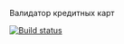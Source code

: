 Валидатор кредитных карт

[![Build status](https://ci.appveyor.com/api/projects/status/ag86x5gec7txbt92?svg=true)](https://ci.appveyor.com/project/Elshina25/ahj-working-environment)

